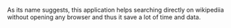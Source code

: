 As its name suggests, this application helps searching directly on wikipediia without opening any browser and thus it save a lot of time and data.
